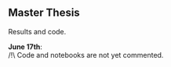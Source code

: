 ## Master Thesis

Results and code.

**June 17th**: <br/>
/!\ Code and notebooks are not yet commented.
 
